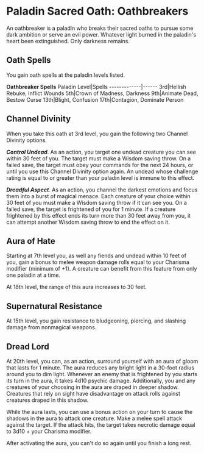 # Paladin Sacred Oath: Oathbreakers
An oathbreaker is a paladin who breaks their sacred oaths to pursue some dark ambition or serve an evil power. Whatever light burned in the paladin's heart been extinguished. Only darkness remains.

## Oath Spells
You gain oath spells at the paladin levels listed.

**Oathbreaker Spells**
Paladin Level|Spells
-------------|------
3rd|Hellish Rebuke, Inflict Wounds
5th|Crown of Madness, Darkness
9th|Animate Dead, Bestow Curse
13th|Blight, Confusion
17th|Contagion, Dominate Person

## Channel Divinity
When you take this oath at 3rd level, you gain the following two Channel Divinity options.

***Control Undead***. As an action, you target one undead creature you can see within 30 feet of you. The target must make a Wisdom saving throw. On a failed save, the target must obey your commands for the next 24 hours, or until you use this Channel Divinity option again. An undead whose challenge rating is equal to or greater than your paladin level is immune to this effect.

***Dreadful Aspect***. As an action, you channel the darkest emotions and focus them into a burst of magical menace. Each creature of your choice within 30 feet of you must make a Wisdom saving throw if it can see you. On a failed save, the target is frightened of you for 1 minute. If a creature frightened by this effect ends its turn more than 30 feet away from you, it can attempt another Wisdom saving throw to end the effect on it.

## Aura of Hate
Starting at 7th level you, as well any fiends and undead within 10 feet of you, gain a bonus to melee weapon damage rolls equal to your Charisma modifier (minimum of +1). A creature can benefit from this feature from only one paladin at a time.

At 18th level, the range of this aura increases to 30 feet.

## Supernatural Resistance
At 15th level, you gain resistance to bludgeoning, piercing, and slashing damage from nonmagical weapons.

## Dread Lord
At 20th level, you can, as an action, surround yourself with an aura of gloom that lasts for 1 minute. The aura reduces any bright light in a 30-foot radius around you to dim light. Whenever an enemy that is frightened by you starts its turn in the aura, it takes 4d10 psychic damage. Additionally, you and any creatures of your choosing in the aura are draped in deeper shadow. Creatures that rely on sight have disadvantage on attack rolls against creatures draped in this shadow.

While the aura lasts, you can use a bonus action on your turn to cause the shadows in the aura to attack one creature. Make a melee spell attack against the target. If the attack hits, the target takes necrotic damage equal to 3d10 + your Charisma modifier.

After activating the aura, you can't do so again until you finish a long rest.
